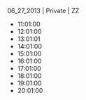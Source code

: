 06_27_2013 | Private | ZZ 
* 11:01:00
* 12:01:00
* 13:01:01
* 14:01:00
* 15:01:00
* 16:01:00
* 17:01:00
* 18:01:00
* 19:01:00
* 20:01:00
